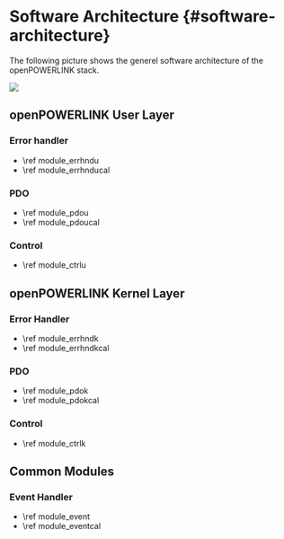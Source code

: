 Software Architecture {#software-architecture}
=====================

The following picture shows the generel software architecture of the openPOWERLINK
stack.

![](../../images/openpowerlink_architecture.png)

## openPOWERLINK User Layer

### Error handler
- \ref module_errhndu
- \ref module_errhnducal

### PDO
- \ref module_pdou
- \ref module_pdoucal

### Control
- \ref module_ctrlu

## openPOWERLINK Kernel Layer

### Error Handler
- \ref module_errhndk
- \ref module_errhndkcal

### PDO
- \ref module_pdok
- \ref module_pdokcal

### Control
- \ref module_ctrlk


## Common Modules

### Event Handler
- \ref module_event
- \ref module_eventcal

